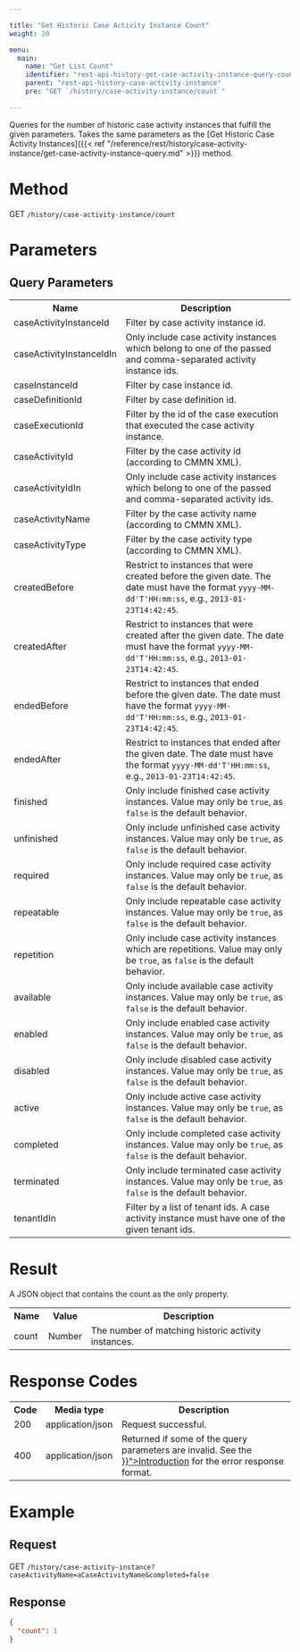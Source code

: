 ```yaml
---

title: "Get Historic Case Activity Instance Count"
weight: 20

menu:
  main:
    name: "Get List Count"
    identifier: "rest-api-history-get-case-activity-instance-query-count"
    parent: "rest-api-history-case-activity-instance"
    pre: "GET `/history/case-activity-instance/count`"

---
```


Queries for the number of historic case activity instances that fulfill the given parameters. Takes
the same parameters as the [Get Historic Case Activity Instances]({{< ref "/reference/rest/history/case-activity-instance/get-case-activity-instance-query.md" >}}) method.


# Method

GET `/history/case-activity-instance/count`

# Parameters

## Query Parameters

<table class="table table-striped">
  <tr>
    <th>Name</th>
    <th>Description</th>
  </tr>
  <tr>
    <td>caseActivityInstanceId</td>
    <td>Filter by case activity instance id.</td>
  </tr>
  <tr>
    <td>caseActivityInstanceIdIn</td>
    <td>Only include case activity instances which belong to one of the passed and comma-separated activity instance ids.</td>
  </tr>
  <tr>
    <td>caseInstanceId</td>
    <td>Filter by case instance id.</td>
  </tr>
  <tr>
    <td>caseDefinitionId</td>
    <td>Filter by case definition id.</td>
  </tr>
  <tr>
    <td>caseExecutionId</td>
    <td>Filter by the id of the case execution that executed the case activity instance.</td>
  </tr>
  <tr>
    <td>caseActivityId</td>
    <td>Filter by the case activity id (according to CMMN XML).</td>
  </tr>
  <tr>
    <td>caseActivityIdIn</td>
    <td>Only include case activity instances which belong to one of the passed and comma-separated activity ids.</td>
  </tr>
  <tr>
    <td>caseActivityName</td>
    <td>Filter by the case activity name (according to CMMN XML).</td>
  </tr>
  <tr>
    <td>caseActivityType</td>
    <td>Filter by the case activity type (according to CMMN XML).</td>
  </tr>
  <tr>
    <td>createdBefore</td>
    <td>Restrict to instances that were created before the given date. The date must have the format <code>yyyy-MM-dd'T'HH:mm:ss</code>, e.g., <code>2013-01-23T14:42:45</code>.</td>
  </tr>
  <tr>
    <td>createdAfter</td>
    <td>Restrict to instances that were created after the given date. The date must have the format <code>yyyy-MM-dd'T'HH:mm:ss</code>, e.g., <code>2013-01-23T14:42:45</code>.</td>
  </tr>
  <tr>
    <td>endedBefore</td>
    <td>Restrict to instances that ended before the given date. The date must have the format <code>yyyy-MM-dd'T'HH:mm:ss</code>, e.g., <code>2013-01-23T14:42:45</code>.</td>
  </tr>
  <tr>
    <td>endedAfter</td>
    <td>Restrict to instances that ended after the given date. The date must have the format <code>yyyy-MM-dd'T'HH:mm:ss</code>, e.g., <code>2013-01-23T14:42:45</code>.</td>
  </tr>
  <tr>
    <td>finished</td>
    <td>Only include finished case activity instances. Value may only be <code>true</code>, as <code>false</code> is the default behavior.</td>
  </tr>
  <tr>
    <td>unfinished</td>
    <td>Only include unfinished case activity instances. Value may only be <code>true</code>, as <code>false</code> is the default behavior.</td>
  </tr>
  <tr>
    <td>required</td>
    <td>Only include required case activity instances. Value may only be <code>true</code>, as <code>false</code> is the default behavior.</td>
  </tr>
  <tr>
    <td>repeatable</td>
    <td>Only include repeatable case activity instances. Value may only be <code>true</code>, as <code>false</code> is the default behavior.</td>
  </tr>
  <tr>
    <td>repetition</td>
    <td>Only include case activity instances which are repetitions. Value may only be <code>true</code>, as <code>false</code> is the default behavior.</td>
  </tr>
  <tr>
    <td>available</td>
    <td>Only include available case activity instances. Value may only be <code>true</code>, as <code>false</code> is the default behavior.</td>
  </tr>
  <tr>
    <td>enabled</td>
    <td>Only include enabled case activity instances. Value may only be <code>true</code>, as <code>false</code> is the default behavior.</td>
  </tr>
  <tr>
    <td>disabled</td>
    <td>Only include disabled case activity instances. Value may only be <code>true</code>, as <code>false</code> is the default behavior.</td>
  </tr>
  <tr>
    <td>active</td>
    <td>Only include active case activity instances. Value may only be <code>true</code>, as <code>false</code> is the default behavior.</td>
  </tr>
  <tr>
    <td>completed</td>
    <td>Only include completed case activity instances. Value may only be <code>true</code>, as <code>false</code> is the default behavior.</td>
  </tr>
  <tr>
    <td>terminated</td>
    <td>Only include terminated case activity instances. Value may only be <code>true</code>, as <code>false</code> is the default behavior.</td>
  </tr>
  <tr>
    <td>tenantIdIn</td>
    <td>Filter by a list of tenant ids. A case activity instance must have one of the given tenant ids.</td>
  </tr>
</table>


# Result

A JSON object that contains the count as the only property.

<table class="table table-striped">
  <tr>
    <th>Name</th>
    <th>Value</th>
    <th>Description</th>
  </tr>
  <tr>
    <td>count</td>
    <td>Number</td>
    <td>The number of matching historic activity instances.</td>
  </tr>
</table>


# Response Codes

<table class="table table-striped">
  <tr>
    <th>Code</th>
    <th>Media type</th>
    <th>Description</th>
  </tr>
  <tr>
    <td>200</td>
    <td>application/json</td>
    <td>Request successful.</td>
  </tr>
  <tr>
    <td>400</td>
    <td>application/json</td>
    <td>Returned if some of the query parameters are invalid. See the <a href="{{< ref "/reference/rest/overview/_index.md#error-handling" >}}">Introduction</a> for the error response format.</td>
  </tr>
  </tr>
</table>


# Example

## Request

GET `/history/case-activity-instance?caseActivityName=aCaseActivityName&completed=false`

## Response

```json
{
  "count": 1
}
```
